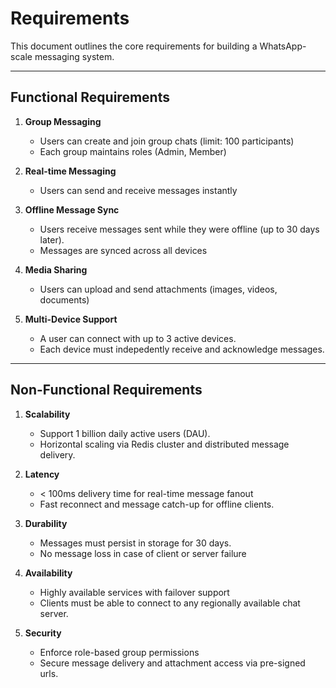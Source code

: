 # Requirements

This document outlines the core requirements for building a WhatsApp-scale messaging system.

---

## Functional Requirements

1. **Group Messaging**

   - Users can create and join group chats (limit: 100 participants)
   - Each group maintains roles (Admin, Member)

2. **Real-time Messaging**

   - Users can send and receive messages instantly

3. **Offline Message Sync**

   - Users receive messages sent while they were offline (up to 30 days later).
   - Messages are synced across all devices

4. **Media Sharing**

   - Users can upload and send attachments (images, videos, documents)

5. **Multi-Device Support**
   - A user can connect with up to 3 active devices.
   - Each device must indepedently receive and acknowledge messages.

---

## Non-Functional Requirements

1. **Scalability**

   - Support 1 billion daily active users (DAU).
   - Horizontal scaling via Redis cluster and distributed message delivery.

2. **Latency**

   - < 100ms delivery time for real-time message fanout
   - Fast reconnect and message catch-up for offline clients.

3. **Durability**

   - Messages must persist in storage for 30 days.
   - No message loss in case of client or server failure

4. **Availability**

   - Highly available services with failover support
   - Clients must be able to connect to any regionally available chat server.

5. **Security**
   - Enforce role-based group permissions
   - Secure message delivery and attachment access via pre-signed urls.
